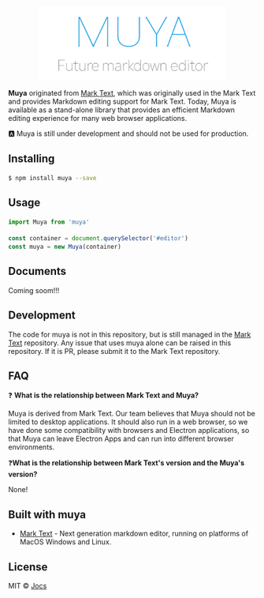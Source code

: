 <p  align="center"><img  src="./logo.jpg"  alt="muya"  height="150"></p>



**Muya** originated from [Mark Text](https://github.com/marktext/marktext), which was originally used in the Mark Text and provides Markdown editing support for Mark Text. Today, Muya is available as a stand-alone library that provides an efficient Markdown editing experience for many web browser applications.

:a: Muya is still under development and should not be used for production.

## Installing

```sh
$ npm install muya --save
```

## Usage

```javascript
import Muya from 'muya'

const container = document.querySelector('#editor')
const muya = new Muya(container)
```

## Documents

Coming soom!!!

## Development

The code for muya is not in this repository, but is still managed in the [Mark Text](https://github.com/marktext/marktext) repository. Any issue that uses muya alone can be raised in this repository. If it is PR, please submit it to the Mark Text repository.

## FAQ

❓ **What is the relationship between Mark Text and Muya?**

Muya is derived from Mark Text. Our team believes that Muya should not be limited to desktop applications. It should also run in a web browser, so we have done some compatibility with browsers and Electron applications, so that Muya can leave Electron Apps and can run into different browser environments.

❓**What is the relationship between Mark Text's version and the Muya's version?**

None!

## Built with muya

- [Mark Text](https://github.com/marktext/marktext) - Next generation markdown editor, running on platforms of MacOS Windows and Linux.

## License

MIT © [Jocs](https://github.com/Jocs)
